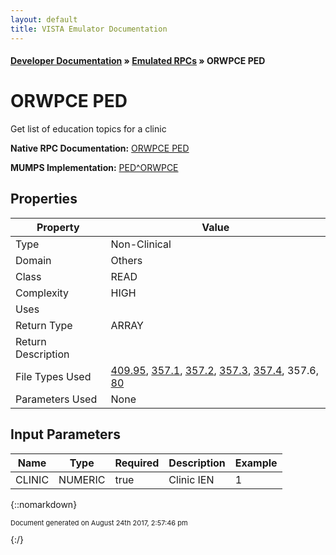 ```yaml
---
layout: default
title: VISTA Emulator Documentation
---
```


#### [Developer Documentation](../index) &#187; [Emulated RPCs](TableOfContents) &#187; ORWPCE PED<br/>
# ORWPCE PED

Get list of education topics for a clinic

**Native RPC Documentation:** [ORWPCE PED](../VISTARPC/ORWPCE_PED)

**MUMPS Implementation:** [PED^ORWPCE](http://code.osehra.org/dox/Routine_ORWPCE_source.html)

## Properties

Property | Value
--- | ---
Type | Non-Clinical
Domain | Others
Class | READ
Complexity | HIGH
Uses | 
Return Type | ARRAY
Return Description | 
File Types Used | [409.95](../VDM/Print_Manager_Clinic_Setup-409_95), [357.1](../VDM/Encounter_Form_Block-357_1), [357.2](../VDM/Selection_List-357_2), [357.3](../VDM/Selection-357_3), [357.4](../VDM/Selection_Group-357_4), 357.6, [80](../VDM/Icd_Diagnosis-80)
Parameters Used | None


## Input Parameters

Name | Type | Required | Description | Example
--- | --- | --- | --- | ---
CLINIC | NUMERIC | true | Clinic IEN | 1

{::nomarkdown} <br/><p style="font-size: 11px">Document generated on August 24th 2017, 2:57:46 pm</p>{:/}
